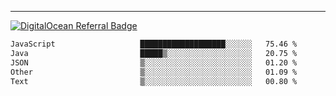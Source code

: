 ---
[![DigitalOcean Referral Badge](https://web-platforms.sfo2.digitaloceanspaces.com/WWW/Badge%203.svg)](https://www.digitalocean.com/?refcode=37fa54d82492&utm_campaign=Referral_Invite&utm_medium=Referral_Program&utm_source=badge)

<!--START_SECTION:waka-->

```txt
JavaScript                   ███████████████████░░░░░░   75.46 %
Java                         █████▒░░░░░░░░░░░░░░░░░░░   20.75 %
JSON                         ▒░░░░░░░░░░░░░░░░░░░░░░░░   01.20 %
Other                        ▒░░░░░░░░░░░░░░░░░░░░░░░░   01.09 %
Text                         ▒░░░░░░░░░░░░░░░░░░░░░░░░   00.80 %
```

<!--END_SECTION:waka-->


[linkedin]: https://www.linkedin.com/in/mohamed-elh/

